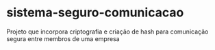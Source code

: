 # sistema-seguro-comunicacao
Projeto que incorpora criptografia e criação de hash para comunicação segura entre membros de uma empresa 
